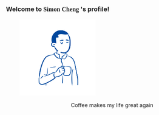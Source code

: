 <h3 align="center">Welcome to <text style="font-family:'Times New Roman'"> Simon Cheng </text>'s profile!</h3>
<p align="center">
  <img src="img/profile3.svg" alt="drawing" width="200px"/>
</p>

<p align="right"> Coffee makes my life great again </p>

<!--
**simoncheng987/simoncheng987** is a ✨ _special_ ✨ repository because its `README.md` (this file) appears on your GitHub profile.

Here are some ideas to get you started:

- 🔭 I’m currently working on ...
- 🌱 I’m currently learning ...
- 👯 I’m looking to collaborate on ...
- 🤔 I’m looking for help with ...
- 💬 Ask me about ...
- 📫 How to reach me: ...
- 😄 Pronouns: ...
- ⚡ Fun fact: ...
-->
